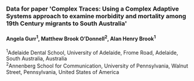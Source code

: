 

### Data for paper 'Complex Traces: Using a Complex Adaptive Systems approach to examine morbidity and mortality among 19th Century migrants to South Australia' 

#### Angela Gurr<sup>1</sup>, Matthew Brook O’Donnell<sup>2</sup>, Alan Henry Brook<sup>1</sup>

<sup>1</sup>Adelaide Dental School, University of Adelaide, Frome Road, Adelaide, South Australia, Australia 
<br/><sup>2</sup>Annenberg School for Communication, University of Pennsylvania, Walnut Street, Pennsylvania, United States of America 
